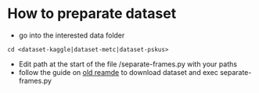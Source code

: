 # How to preparate dataset
* go into the interested data folder

```
cd <dataset-kaggle|dataset-metc|dataset-pskus>
```

* Edit path at the start of the file <dataset>/separate-frames.py with your paths
* follow the guide on [old reamde](./README.md.old) to download dataset and exec separate-frames.py
